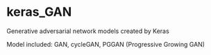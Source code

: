 # keras_GAN
Generative adversarial network models created by Keras

Model included: GAN, cycleGAN, PGGAN (Progressive Growing GAN)
